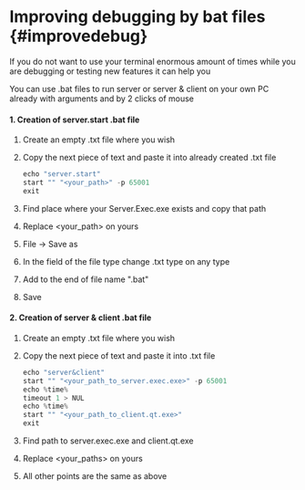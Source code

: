 # Improving debugging by bat files {#improvedebug}

If you do not want to use your terminal enormous amount of times while you are debugging or testing new features it can help you

You can use .bat files to run server or server & client on your own PC already with arguments and by 2 clicks of mouse

#### 1. Creation of server.start .bat file
1. Create an empty .txt file where you wish
2. Copy the next piece of text and paste it into already created .txt file

	```c++
	echo "server.start"
	start "" "<your_path>" -p 65001
	exit
	```

3. Find place where your Server.Exec.exe exists and copy that path
4. Replace <your_path> on yours
5. File -> Save as 
6. In the field of the file type change .txt type on any type
7. Add to the end of file name ".bat"
8. Save

#### 2. Creation of server & client .bat file

1. Create an empty .txt file where you wish
2. Copy the next piece of text and paste it into .txt file

	```c++
	echo "server&client"
	start "" "<your_path_to_server.exec.exe>" -p 65001
	echo %time%
	timeout 1 > NUL
	echo %time%
	start "" "<your_path_to_client.qt.exe>"
	exit
	```

3. Find path to server.exec.exe and client.qt.exe
4. Replace <your_paths> on yours
5. All other points are the same as above